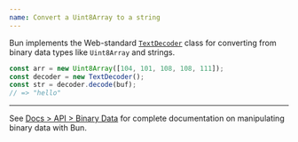 ```yaml
---
name: Convert a Uint8Array to a string
---
```


Bun implements the Web-standard [`TextDecoder`](https://developer.mozilla.org/en-US/docs/Web/API/TextDecoder) class for converting from binary data types like `Uint8Array` and strings.

```ts
const arr = new Uint8Array([104, 101, 108, 108, 111]);
const decoder = new TextDecoder();
const str = decoder.decode(buf);
// => "hello"
```

---

See [Docs > API > Binary Data](/docs/api/binary-data#conversion) for complete documentation on manipulating binary data with Bun.
